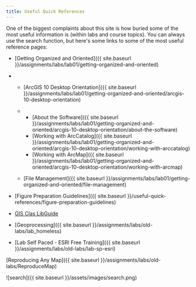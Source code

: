 ```yaml
---
title: Useful Quick References
---
```


One of the biggest complaints about this site is how buried some of the most useful information is (within labs and course topics).  You can always use the search function, but here's some links to some of the most useful reference pages:

- [Getting Organized and Oriented]({{ site.baseurl }}/assignments/labs/lab01/getting-organized-and-oriented)

- - [ArcGIS 10 Desktop Orientation]({{ site.baseurl }}/assignments/labs/lab01/getting-organized-and-oriented/arcgis-10-desktop-orientation)

  - - [About the Software]({{ site.baseurl }}/assignments/labs/lab01/getting-organized-and-oriented/arcgis-10-desktop-orientation/about-the-software)
    - [Working with ArcCatalog]({{ site.baseurl }}/assignments/labs/lab01/getting-organized-and-oriented/arcgis-10-desktop-orientation/working-with-arccatalog)
    - [Working with ArcMap]({{ site.baseurl }}/assignments/labs/lab01/getting-organized-and-oriented/arcgis-10-desktop-orientation/working-with-arcmap)

  - [File Management]({{ site.baseurl }}/assignments/labs/lab01/getting-organized-and-oriented/file-management)

- [Figure Preparation Guidelines]({{ site.baseurl }}/useful-quick-references/figure-preparation-guidelines)

- [GIS Clas LibGuide](http://libguides.usu.edu/content.php?pid=176243&sid=1484011)

- [Geoprocessing]({{ site.baseurl }}/assignments/labs/old-labs/lab_homeless)

- [Lab Self Paced - ESRI Free Training]({{ site.baseurl }}/assignments/labs/old-labs/lab-sp-esri)

[Reproducing Any Map]({{ site.baseurl }}/assignments/labs/old-labs/ReproduceMap)



![search]({{ site.baseurl }}/assets/images/search.png)